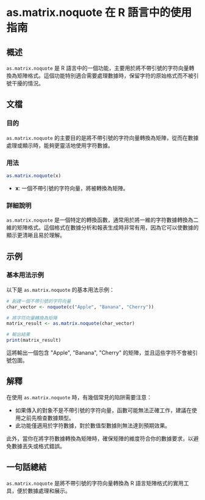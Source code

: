 <!--
Meta Description: # as.matrix.noquote 在 R 語言中的使用指南 ## 概述 `as.matrix.noquote` 是 R 語言中的一個功能，主要用於將不帶引號的字符向量轉換為矩陣格式。這個功能特別適合需要處理數據時，保留字符的原始格式而不被引號干擾的情況。 ## 文檔 ### 目的 `as.ma...
Meta Keywords: noquote, matrix, char_vector, apple, banana
-->

# as.matrix.noquote 在 R 語言中的使用指南

## 概述
`as.matrix.noquote` 是 R 語言中的一個功能，主要用於將不帶引號的字符向量轉換為矩陣格式。這個功能特別適合需要處理數據時，保留字符的原始格式而不被引號干擾的情況。

## 文檔
### 目的
`as.matrix.noquote` 的主要目的是將不帶引號的字符向量轉換為矩陣，從而在數據處理或顯示時，能夠更靈活地使用字符數據。

### 用法
```R
as.matrix.noquote(x)
```

- **x**: 一個不帶引號的字符向量，將被轉換為矩陣。

### 詳細說明
`as.matrix.noquote` 是一個特定的轉換函數，通常用於將一維的字符數據轉換為二維的矩陣格式。這個格式在數據分析和報表生成時非常有用，因為它可以使數據的顯示更清晰且易於理解。

## 示例
### 基本用法示例
以下是 `as.matrix.noquote` 的基本用法示例：

```R
# 創建一個不帶引號的字符向量
char_vector <- noquote(c("Apple", "Banana", "Cherry"))

# 將字符向量轉換為矩陣
matrix_result <- as.matrix.noquote(char_vector)

# 輸出結果
print(matrix_result)
```

這將輸出一個包含 "Apple", "Banana", "Cherry" 的矩陣，並且這些字符不會被引號包圍。

## 解釋
在使用 `as.matrix.noquote` 時，有幾個常見的陷阱需要注意：
- 如果傳入的對象不是不帶引號的字符向量，函數可能無法正確工作，建議在使用之前先檢查數據類型。
- 此功能僅適用於字符數據，對於數值型數據則無法達到預期效果。

此外，當你在將字符數據轉換為矩陣時，確保矩陣的維度符合你的數據要求，以避免數據丟失或格式錯誤。

## 一句話總結
`as.matrix.noquote` 是將不帶引號的字符向量轉換為 R 語言矩陣格式的實用工具，便於數據處理和展示。